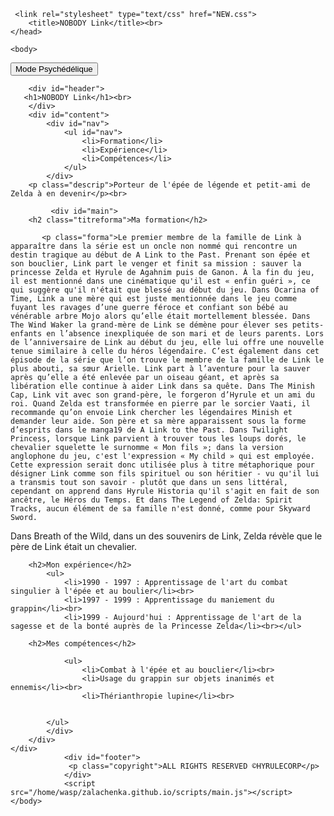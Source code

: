 
<html>
    <head>
        <meta charset="utf-8" />
        
     <link rel="stylesheet" type="text/css" href="NEW.css">
		<title>NOBODY Link</title><br>
    </head>

    <body>
  <input type="button" value="Mode Psychédélique" onclick="chBackcolor('magenta'), changeColor('blue'), changeHeadingColor('green')">
    <div id="container">

        <div id="header">
       <h1>NOBODY Link</h1><br>
        </div>
        <div id="content">
            <div id="nav">
                <ul id="nav">
                    <li>Formation</li>
                    <li>Expérience</li>
                    <li>Compétences</li>
                </ul>
            </div>
    	<p class="descrip">Porteur de l'épée de légende et petit-ami de Zelda à en devenir</p><br>

             <div id="main">
    	<h2 class="titreforma">Ma formation</h2>
            
    	   <p class="forma">Le premier membre de la famille de Link à apparaître dans la série est un oncle non nommé qui rencontre un destin tragique au début de A Link to the Past. Prenant son épée et son bouclier, Link part le venger et finit sa mission : sauver la princesse Zelda et Hyrule de Agahnim puis de Ganon. À la fin du jeu, il est mentionné dans une cinématique qu'il est « enfin guéri », ce qui suggère qu'il n'était que blessé au début du jeu. Dans Ocarina of Time, Link a une mère qui est juste mentionnée dans le jeu comme fuyant les ravages d’une guerre féroce et confiant son bébé au vénérable arbre Mojo alors qu’elle était mortellement blessée. Dans The Wind Waker la grand-mère de Link se démène pour élever ses petits-enfants en l’absence inexpliquée de son mari et de leurs parents. Lors de l’anniversaire de Link au début du jeu, elle lui offre une nouvelle tenue similaire à celle du héros légendaire. C’est également dans cet épisode de la série que l’on trouve le membre de la famille de Link le plus abouti, sa sœur Arielle. Link part à l’aventure pour la sauver après qu’elle a été enlevée par un oiseau géant, et après sa libération elle continue à aider Link dans sa quête. Dans The Minish Cap, Link vit avec son grand-père, le forgeron d’Hyrule et un ami du roi. Quand Zelda est transformée en pierre par le sorcier Vaati, il recommande qu’on envoie Link chercher les légendaires Minish et demander leur aide. Son père et sa mère apparaissent sous la forme d’esprits dans le manga19 de A Link to the Past. Dans Twilight Princess, lorsque Link parvient à trouver tous les loups dorés, le chevalier squelette le surnomme « Mon fils »; dans la version anglophone du jeu, c'est l'expression « My child » qui est employée. Cette expression serait donc utilisée plus à titre métaphorique pour désigner Link comme son fils spirituel ou son héritier - vu qu'il lui a transmis tout son savoir - plutôt que dans un sens littéral, cependant on apprend dans Hyrule Historia qu'il s'agit en fait de son ancêtre, le Héros du Temps. Et dans The Legend of Zelda: Spirit Tracks, aucun élément de sa famille n'est donné, comme pour Skyward Sword.

Dans Breath of the Wild, dans un des souvenirs de Link, Zelda révèle que le père de Link était un chevalier.<br>
    		</p>

    	<h2>Mon expérience</h2>
    		<ul>	
    			<li>1990 - 1997 : Apprentissage de l'art du combat singulier à l'épée et au boulier</li><br>
    			<li>1997 - 1999 : Apprentissage du maniement du grappin</li><br>
    			<li>1999 - Aujourd'hui : Apprentissage de l'art de la sagesse et de la bonté auprès de la Princesse Zelda</li><br></ul>

    	<h2>Mes compétences</h2>
    	
    			<ul>
    				<li>Combat à l'épée et au bouclier</li><br>
    				<li>Usage du grappin sur objets inanimés et ennemis</li><br>
    				<li>Thérianthropie lupine</li><br>

    			
    		</ul>
            </div>
        </div>
    </div>
                <div id="footer">
                 <p class="copyright">ALL RIGHTS RESERVED ©HYRULECORP</p>
                </div>
                <script src="/home/wasp/zalachenka.github.io/scripts/main.js"></script>
    </body>
</html>
